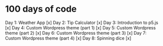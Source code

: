 # 100 days of code

Day 1: Weather App [x]
Day 2: Tip Calculator [x]
Day 3: Introduction to p5.js [x]
Day 4: Custom Wordpress theme (part 1) [x]
Day 5: Custom Wordpress theme (part 2) [x]
Day 6: Custom Wordpress theme (part 3) [x]
Day 7: Custom Wordpress theme (part 4) [x]
Day 8: Spinning dice [x]